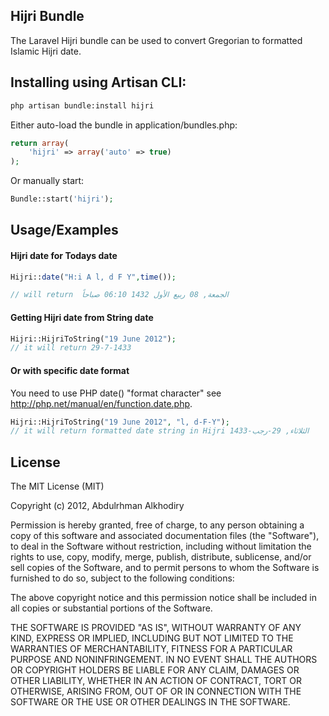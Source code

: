 ## Hijri Bundle

The Laravel Hijri bundle can be used to convert Gregorian to formatted Islamic Hijri date.

## Installing using Artisan CLI:

```bash
php artisan bundle:install hijri
```

Either auto-load the bundle in application/bundles.php:

```php
return array(
    'hijri' => array('auto' => true)
);
```

Or manually start:

```php
Bundle::start('hijri');
```

## Usage/Examples


#### Hijri date for Todays date

```php
Hijri::date("H:i A l, d F Y",time());

// will return  الجمعة, 08 ربيع الأول 1432 06:10 صباحاً
```

#### Getting Hijri date from String date

```php
Hijri::HijriToString("19 June 2012");
// it will return 29-7-1433
```

#### Or with specific date format

You need to use PHP date() "format character" see http://php.net/manual/en/function.date.php.

```php
Hijri::HijriToString("19 June 2012", "l, d-F-Y");
// it will return formatted date string in Hijri الثلاثاء, 29-رجب-1433

```

## License

The MIT License (MIT)

Copyright (c) 2012, Abdulrhman Alkhodiry

Permission is hereby granted, free of charge, to any person obtaining a copy of this software and associated documentation files (the "Software"), to deal in the Software without restriction, including without limitation the rights to use, copy, modify, merge, publish, distribute, sublicense, and/or sell copies of the Software, and to permit persons to whom the Software is furnished to do so, subject to the following conditions:

The above copyright notice and this permission notice shall be included in all copies or substantial portions of the Software.

THE SOFTWARE IS PROVIDED "AS IS", WITHOUT WARRANTY OF ANY KIND, EXPRESS OR IMPLIED, INCLUDING BUT NOT LIMITED TO THE WARRANTIES OF MERCHANTABILITY, FITNESS FOR A PARTICULAR PURPOSE AND NONINFRINGEMENT. IN NO EVENT SHALL THE AUTHORS OR COPYRIGHT HOLDERS BE LIABLE FOR ANY CLAIM, DAMAGES OR OTHER LIABILITY, WHETHER IN AN ACTION OF CONTRACT, TORT OR OTHERWISE, ARISING FROM, OUT OF OR IN CONNECTION WITH THE SOFTWARE OR THE USE OR OTHER DEALINGS IN THE SOFTWARE.

